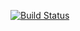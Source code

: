 [![Build Status](https://travis-ci.org/KhTimur/quick.svg?branch=master)](https://travis-ci.org/KhTimur/quick)
